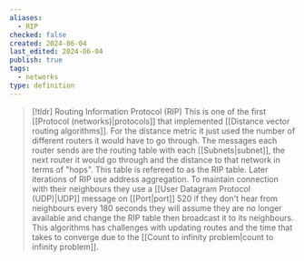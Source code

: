 ```yaml
---
aliases:
  - RIP
checked: false
created: 2024-06-04
last_edited: 2024-06-04
publish: true
tags:
  - networks
type: definition
---
```

>[!tldr] Routing Information Protocol (RIP)
>This is one of the first [[Protocol (networks)|protocols]] that implemented [[Distance vector routing algorithms]]. For the distance metric it just used the number of different routers it would have to go through. 
>The messages each router sends are the routing table with each [[Subnets|subnet]], the next router it would go through and the distance to that network in terms of "hops". This table is refereed to as the RIP table. Later iterations of RIP use address aggregation.
>To maintain connection with their neighbours they use a [[User Datagram Protocol (UDP)|UDP]] message on [[Port|port]] 520 if they don't hear from neighbours every 180 seconds they will assume they are no longer available and change the RIP table then broadcast it to its neighbours. 
>This algorithms has challenges with updating routes and the time that takes to converge due to the [[Count to infinity problem|count to infinity problem]].

